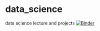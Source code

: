 # data_science
data science lecture and projects
[![Binder](https://mybinder.org/badge_logo.svg)](https://mybinder.org/v2/gh/jbui2019/data_science/master)

